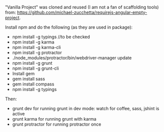 "Vanilla Project" was cloned and reused (I am not a fan of scaffolding tools) from: https://github.com/michael-zucchetta/requirejs-angular-empty-project.

Install npm and do the following (as they are used in package):

- npm install -g typings //to be checked
- npm install -g karma
- npm install -g karma-cli
- npm install -g protractor
- ./node_modules/protractor/bin/webdriver-manager update
- npm install -g grunt
- npm install -g grunt-cli
- Install gem
- gem install sass
- gem install compass
- npm install -g typings

Then:
- grunt dev for running grunt in dev mode: watch for coffee, sass, jshint is active
- grunt karma for running grunt with karma
- grunt protractor for running protractor once
